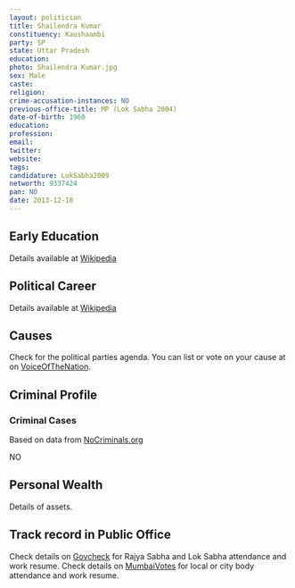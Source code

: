 ```yaml
---
layout: politician
title: Shailendra Kumar
constituency: Kaushaambi
party: SP
state: Uttar Pradesh
education: 
photo: Shailendra Kumar.jpg
sex: Male
caste: 
religion: 
crime-accusation-instances: NO
previous-office-title: MP (Lok Sabha 2004)
date-of-birth: 1960
education:  
profession: 
email: 
twitter:
website: 
tags: 
candidature: LokSabha2009
networth: 9337424
pan: NO
date: 2013-12-18
---
```


## Early Education
Details available at [Wikipedia](http://www.wikipedia.org/wiki/)

## Political Career
Details available at [Wikipedia](http://www.wikipedia.org/wiki/)

## Causes 
Check for the political parties agenda. You can list or vote on your cause at on [VoiceOfTheNation](http://www.voiceofthenation.org).

## Criminal Profile

### Criminal Cases
Based on data from [NoCriminals.org](http://www.nocriminals.org)

NO

## Personal Wealth
Details of assets.

## Track record in Public Office
Check details on [Govcheck](http://www.govcheck.org) for Rajya Sabha and Lok Sabha attendance and work resume. Check details on [MumbaiVotes](http://www.mumbaivotes.org) for local or city body attendance and work resume.
		